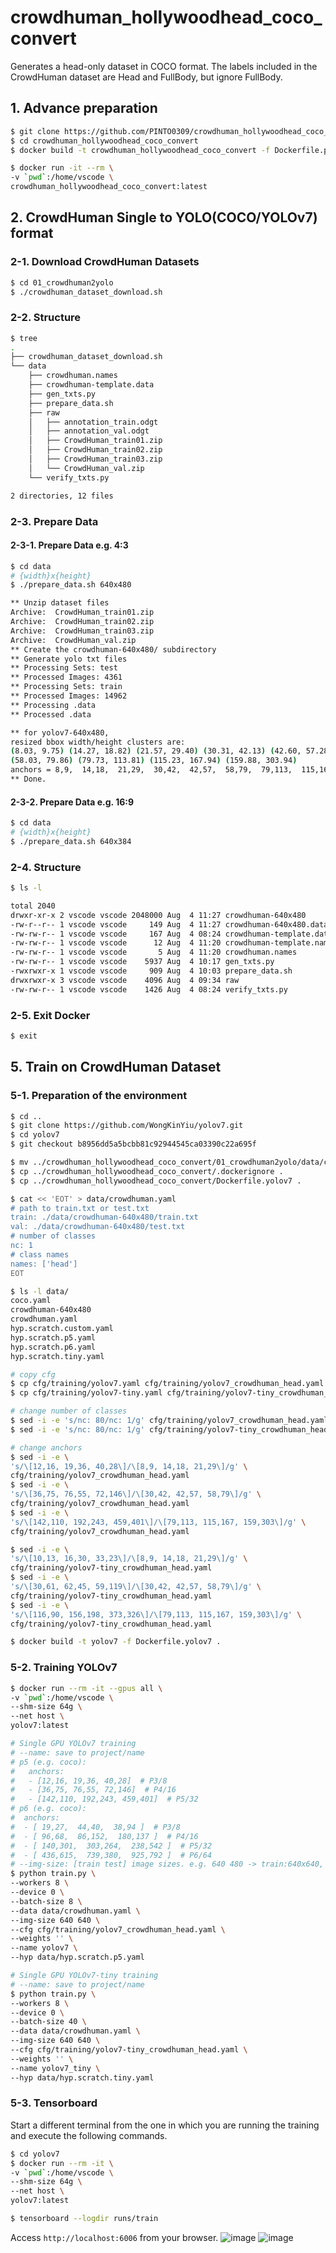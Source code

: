 # crowdhuman_hollywoodhead_coco_convert
Generates a head-only dataset in COCO format. The labels included in the CrowdHuman dataset are Head and FullBody, but ignore FullBody.

## 1. Advance preparation
```bash
$ git clone https://github.com/PINTO0309/crowdhuman_hollywoodhead_coco_convert.git
$ cd crowdhuman_hollywoodhead_coco_convert
$ docker build -t crowdhuman_hollywoodhead_coco_convert -f Dockerfile.prep .

$ docker run -it --rm \
-v `pwd`:/home/vscode \
crowdhuman_hollywoodhead_coco_convert:latest
```
## 2. CrowdHuman Single to YOLO(COCO/YOLOv7) format
### 2-1. Download CrowdHuman Datasets
```bash
$ cd 01_crowdhuman2yolo
$ ./crowdhuman_dataset_download.sh
```
### 2-2. Structure
```bash
$ tree
.
├── crowdhuman_dataset_download.sh
└── data
    ├── crowdhuman.names
    ├── crowdhuman-template.data
    ├── gen_txts.py
    ├── prepare_data.sh
    ├── raw
    │   ├── annotation_train.odgt
    │   ├── annotation_val.odgt
    │   ├── CrowdHuman_train01.zip
    │   ├── CrowdHuman_train02.zip
    │   ├── CrowdHuman_train03.zip
    │   └── CrowdHuman_val.zip
    └── verify_txts.py

2 directories, 12 files
```
### 2-3. Prepare Data
#### 2-3-1. Prepare Data e.g. 4:3
```bash
$ cd data
# {width}x{height}
$ ./prepare_data.sh 640x480

** Unzip dataset files
Archive:  CrowdHuman_train01.zip
Archive:  CrowdHuman_train02.zip
Archive:  CrowdHuman_train03.zip
Archive:  CrowdHuman_val.zip
** Create the crowdhuman-640x480/ subdirectory
** Generate yolo txt files
** Processing Sets: test
** Processed Images: 4361
** Processing Sets: train
** Processed Images: 14962
** Processing .data
** Processed .data

** for yolov7-640x480,
resized bbox width/height clusters are:
(8.03, 9.75) (14.27, 18.82) (21.57, 29.40) (30.31, 42.13) (42.60, 57.28)
(58.03, 79.86) (79.73, 113.81) (115.23, 167.94) (159.88, 303.94)
anchors = 8,9,  14,18,  21,29,  30,42,  42,57,  58,79,  79,113,  115,167,  159,303
** Done.
```
#### 2-3-2. Prepare Data e.g. 16:9
```bash
$ cd data
# {width}x{height}
$ ./prepare_data.sh 640x384
```
### 2-4. Structure
```bash
$ ls -l

total 2040
drwxr-xr-x 2 vscode vscode 2048000 Aug  4 11:27 crowdhuman-640x480
-rw-r--r-- 1 vscode vscode     149 Aug  4 11:27 crowdhuman-640x480.data
-rw-rw-r-- 1 vscode vscode     167 Aug  4 08:24 crowdhuman-template.data
-rw-rw-r-- 1 vscode vscode      12 Aug  4 11:20 crowdhuman-template.names
-rw-rw-r-- 1 vscode vscode       5 Aug  4 11:20 crowdhuman.names
-rw-rw-r-- 1 vscode vscode    5937 Aug  4 10:17 gen_txts.py
-rwxrwxr-x 1 vscode vscode     909 Aug  4 10:03 prepare_data.sh
drwxrwxr-x 3 vscode vscode    4096 Aug  4 09:34 raw
-rw-rw-r-- 1 vscode vscode    1426 Aug  4 08:24 verify_txts.py
```
### 2-5. Exit Docker
```bash
$ exit
```

## 5. Train on CrowdHuman Dataset
### 5-1. Preparation of the environment
```bash
$ cd ..
$ git clone https://github.com/WongKinYiu/yolov7.git
$ cd yolov7
$ git checkout b8956dd5a5bcbb81c92944545ca03390c22a695f

$ mv ../crowdhuman_hollywoodhead_coco_convert/01_crowdhuman2yolo/data/crowdhuman-640x480 data/
$ cp ../crowdhuman_hollywoodhead_coco_convert/.dockerignore .
$ cp ../crowdhuman_hollywoodhead_coco_convert/Dockerfile.yolov7 .

$ cat << 'EOT' > data/crowdhuman.yaml
# path to train.txt or test.txt
train: ./data/crowdhuman-640x480/train.txt
val: ./data/crowdhuman-640x480/test.txt
# number of classes
nc: 1
# class names
names: ['head']
EOT

$ ls -l data/
coco.yaml
crowdhuman-640x480
crowdhuman.yaml
hyp.scratch.custom.yaml
hyp.scratch.p5.yaml
hyp.scratch.p6.yaml
hyp.scratch.tiny.yaml

# copy cfg
$ cp cfg/training/yolov7.yaml cfg/training/yolov7_crowdhuman_head.yaml
$ cp cfg/training/yolov7-tiny.yaml cfg/training/yolov7-tiny_crowdhuman_head.yaml

# change number of classes
$ sed -i -e 's/nc: 80/nc: 1/g' cfg/training/yolov7_crowdhuman_head.yaml
$ sed -i -e 's/nc: 80/nc: 1/g' cfg/training/yolov7-tiny_crowdhuman_head.yaml

# change anchors
$ sed -i -e \
's/\[12,16, 19,36, 40,28\]/\[8,9, 14,18, 21,29\]/g' \
cfg/training/yolov7_crowdhuman_head.yaml
$ sed -i -e \
's/\[36,75, 76,55, 72,146\]/\[30,42, 42,57, 58,79\]/g' \
cfg/training/yolov7_crowdhuman_head.yaml
$ sed -i -e \
's/\[142,110, 192,243, 459,401\]/\[79,113, 115,167, 159,303\]/g' \
cfg/training/yolov7_crowdhuman_head.yaml

$ sed -i -e \
's/\[10,13, 16,30, 33,23\]/\[8,9, 14,18, 21,29\]/g' \
cfg/training/yolov7-tiny_crowdhuman_head.yaml
$ sed -i -e \
's/\[30,61, 62,45, 59,119\]/\[30,42, 42,57, 58,79\]/g' \
cfg/training/yolov7-tiny_crowdhuman_head.yaml
$ sed -i -e \
's/\[116,90, 156,198, 373,326\]/\[79,113, 115,167, 159,303\]/g' \
cfg/training/yolov7-tiny_crowdhuman_head.yaml

$ docker build -t yolov7 -f Dockerfile.yolov7 .
```
### 5-2. Training YOLOv7
```bash
$ docker run --rm -it --gpus all \
-v `pwd`:/home/vscode \
--shm-size 64g \
--net host \
yolov7:latest

# Single GPU YOLOv7 training
# --name: save to project/name
# p5 (e.g. coco): 
#   anchors:
#   - [12,16, 19,36, 40,28]  # P3/8
#   - [36,75, 76,55, 72,146]  # P4/16
#   - [142,110, 192,243, 459,401]  # P5/32
# p6 (e.g. coco): 
#  anchors:
#  - [ 19,27,  44,40,  38,94 ]  # P3/8
#  - [ 96,68,  86,152,  180,137 ]  # P4/16
#  - [ 140,301,  303,264,  238,542 ]  # P5/32
#  - [ 436,615,  739,380,  925,792 ]  # P6/64
# --img-size: [train test] image sizes. e.g. 640 480 -> train:640x640, test:480x480
$ python train.py \
--workers 8 \
--device 0 \
--batch-size 8 \
--data data/crowdhuman.yaml \
--img-size 640 640 \
--cfg cfg/training/yolov7_crowdhuman_head.yaml \
--weights '' \
--name yolov7 \
--hyp data/hyp.scratch.p5.yaml

# Single GPU YOLOv7-tiny training
# --name: save to project/name
$ python train.py \
--workers 8 \
--device 0 \
--batch-size 40 \
--data data/crowdhuman.yaml \
--img-size 640 640 \
--cfg cfg/training/yolov7-tiny_crowdhuman_head.yaml \
--weights '' \
--name yolov7_tiny \
--hyp data/hyp.scratch.tiny.yaml
```
### 5-3. Tensorboard
Start a different terminal from the one in which you are running the training and execute the following commands.
```bash
$ cd yolov7
$ docker run --rm -it \
-v `pwd`:/home/vscode \
--shm-size 64g \
--net host \
yolov7:latest

$ tensorboard --logdir runs/train
```
Access `http://localhost:6006` from your browser.
![image](https://user-images.githubusercontent.com/33194443/182865555-c25939a0-5c64-464e-a3f3-1788e6b856bf.png)
![image](https://user-images.githubusercontent.com/33194443/182867133-eb21d3fd-e7aa-4235-9450-95d08339ab2d.png)
